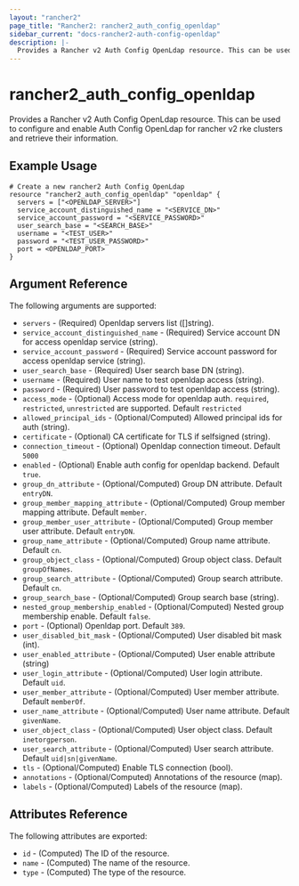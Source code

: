 ```yaml
---
layout: "rancher2"
page_title: "Rancher2: rancher2_auth_config_openldap"
sidebar_current: "docs-rancher2-auth-config-openldap"
description: |-
  Provides a Rancher v2 Auth Config OpenLdap resource. This can be used to configure and enable Auth Config OpenLdap for rancher v2 rke clusters and retrieve their information.
---
```


# rancher2\_auth\_config\_openldap

Provides a Rancher v2 Auth Config OpenLdap resource. This can be used to configure and enable Auth Config OpenLdap for rancher v2 rke clusters and retrieve their information.

## Example Usage

```hcl
# Create a new rancher2 Auth Config OpenLdap
resource "rancher2_auth_config_openldap" "openldap" {
  servers = ["<OPENLDAP_SERVER>"]
  service_account_distinguished_name = "<SERVICE_DN>"
  service_account_password = "<SERVICE_PASSWORD>"
  user_search_base = "<SEARCH_BASE>"
  username = "<TEST_USER>"
  password = "<TEST_USER_PASSWORD>"
  port = <OPENLDAP_PORT>
}
```

## Argument Reference

The following arguments are supported:

* `servers` - (Required) Openldap servers list ([]string).
* `service_account_distinguished_name` - (Required) Service account DN for access openldap service (string).
* `service_account_password` - (Required) Service account password for access openldap service (string).
* `user_search_base` - (Required) User search base DN (string).
* `username` - (Required) User name to test openldap access (string).
* `password` - (Required) User password to test openldap access (string).
* `access_mode` - (Optional) Access mode for openldap auth. `required`, `restricted`, `unrestricted` are supported. Default `restricted`
* `allowed_principal_ids` - (Optional/Computed) Allowed principal ids for auth (string).
* `certificate` - (Optional) CA certificate for TLS if selfsigned (string).
* `connection_timeout` - (Optional) Openldap connection timeout. Default `5000`
* `enabled` - (Optional) Enable auth config for openldap backend. Default `true`.
* `group_dn_attribute` - (Optional/Computed) Group DN attribute. Default `entryDN`.
* `group_member_mapping_attribute` - (Optional/Computed) Group member mapping attribute. Default `member`.
* `group_member_user_attribute` - (Optional/Computed) Group member user attribute. Default `entryDN`.
* `group_name_attribute` - (Optional/Computed) Group name attribute. Default `cn`.
* `group_object_class` - (Optional/Computed) Group object class. Default `groupOfNames`.
* `group_search_attribute` - (Optional/Computed) Group search attribute. Default `cn`.
* `group_search_base` - (Optional/Computed) Group search base (string).
* `nested_group_membership_enabled` - (Optional/Computed) Nested group membership enable. Default `false`.
* `port` - (Optional) Openldap port. Default `389`.
* `user_disabled_bit_mask` - (Optional/Computed) User disabled bit mask (int).
* `user_enabled_attribute` - (Optional/Computed) User enable attribute (string)
* `user_login_attribute` - (Optional/Computed) User login attribute. Default `uid`.
* `user_member_attribute` - (Optional/Computed) User member attribute. Default `memberOf`.
* `user_name_attribute` - (Optional/Computed) User name attribute. Default `givenName`.
* `user_object_class` - (Optional/Computed) User object class. Default `inetorgperson`.
* `user_search_attribute` - (Optional/Computed) User search attribute. Default `uid|sn|givenName`.
* `tls` - (Optional/Computed) Enable TLS connection (bool).
* `annotations` - (Optional/Computed) Annotations of the resource (map).
* `labels` - (Optional/Computed) Labels of the resource (map).
                

## Attributes Reference

The following attributes are exported:

* `id` - (Computed) The ID of the resource.
* `name` - (Computed) The name of the resource.
* `type` - (Computed) The type of the resource.

